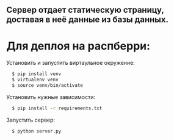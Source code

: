 ## Сервер отдает статическую страницу, доставая в неё данные из базы данных.

# Для деплоя на распберри:

Установить и запустить виртаульное окружение:
```bash
  $ pip install venv
  $ virtualenv venv
  $ source venv/bin/activate
```
Установить нужные зависимости:
```bash  
  $ pip install -r requirements.txt
```

Запустить сервер:
```bash  
  $ python server.py
```
